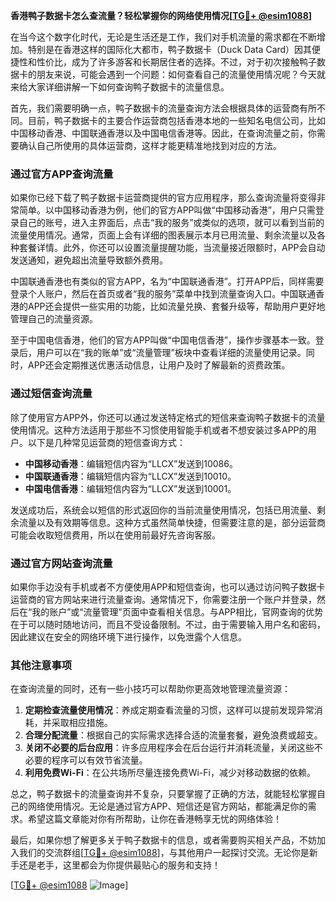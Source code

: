 **香港鸭子数据卡怎么查流量？轻松掌握你的网络使用情况[[TG💪+ @esim1088](https://t.me/s/esim1088)]**

在当今这个数字化时代，无论是生活还是工作，我们对手机流量的需求都在不断增加。特别是在香港这样的国际化大都市，鸭子数据卡（Duck Data Card）因其便捷性和性价比，成为了许多游客和长期居住者的选择。不过，对于初次接触鸭子数据卡的朋友来说，可能会遇到一个问题：如何查看自己的流量使用情况呢？今天就来给大家详细讲解一下如何查询鸭子数据卡的流量信息。

首先，我们需要明确一点，鸭子数据卡的流量查询方法会根据具体的运营商有所不同。目前，鸭子数据卡的主要合作运营商包括香港本地的一些知名电信公司，比如中国移动香港、中国联通香港以及中国电信香港等。因此，在查询流量之前，你需要确认自己所使用的具体运营商，这样才能更精准地找到对应的方法。

### **通过官方APP查询流量**

如果你已经下载了鸭子数据卡运营商提供的官方应用程序，那么查询流量将变得非常简单。以中国移动香港为例，他们的官方APP叫做“中国移动香港”，用户只需登录自己的账号，进入主界面后，点击“我的服务”或类似的选项，就可以看到当前的流量使用情况。通常，页面上会有详细的图表展示本月已用流量、剩余流量以及各种套餐详情。此外，你还可以设置流量提醒功能，当流量接近限额时，APP会自动发送通知，避免超出流量导致额外费用。

中国联通香港也有类似的官方APP，名为“中国联通香港”。打开APP后，同样需要登录个人账户，然后在首页或者“我的服务”菜单中找到流量查询入口。中国联通香港的APP还会提供一些实用的功能，比如流量兑换、套餐升级等，帮助用户更好地管理自己的流量资源。

至于中国电信香港，他们的官方APP叫做“中国电信香港”，操作步骤基本一致。登录后，用户可以在“我的账单”或“流量管理”板块中查看详细的流量使用记录。同时，APP还会定期推送优惠活动信息，让用户及时了解最新的资费政策。

### **通过短信查询流量**

除了使用官方APP外，你还可以通过发送特定格式的短信来查询鸭子数据卡的流量使用情况。这种方法适用于那些不习惯使用智能手机或者不想安装过多APP的用户。以下是几种常见运营商的短信查询方式：

- **中国移动香港**：编辑短信内容为“LLCX”发送到10086。
- **中国联通香港**：编辑短信内容为“LLCX”发送到10010。
- **中国电信香港**：编辑短信内容为“LLCX”发送到10001。

发送成功后，系统会以短信的形式返回你的当前流量使用情况，包括已用流量、剩余流量以及有效期等信息。这种方式虽然简单快捷，但需要注意的是，部分运营商可能会收取短信费用，所以在使用前最好先咨询客服。

### **通过官方网站查询流量**

如果你手边没有手机或者不方便使用APP和短信查询，也可以通过访问鸭子数据卡运营商的官方网站来进行流量查询。通常情况下，你需要注册一个账户并登录，然后在“我的账户”或“流量管理”页面中查看相关信息。与APP相比，官网查询的优势在于可以随时随地访问，而且不受设备限制。不过，由于需要输入用户名和密码，因此建议在安全的网络环境下进行操作，以免泄露个人信息。

### **其他注意事项**

在查询流量的同时，还有一些小技巧可以帮助你更高效地管理流量资源：

1. **定期检查流量使用情况**：养成定期查看流量的习惯，这样可以提前发现异常消耗，并采取相应措施。
2. **合理分配流量**：根据自己的实际需求选择合适的流量套餐，避免浪费或超支。
3. **关闭不必要的后台应用**：许多应用程序会在后台运行并消耗流量，关闭这些不必要的程序可以有效节省流量。
4. **利用免费Wi-Fi**：在公共场所尽量连接免费Wi-Fi，减少对移动数据的依赖。

总之，鸭子数据卡的流量查询并不复杂，只要掌握了正确的方法，就能轻松掌握自己的网络使用情况。无论是通过官方APP、短信还是官方网站，都能满足你的需求。希望这篇文章能对你有所帮助，让你在香港畅享无忧的网络体验！

最后，如果你想了解更多关于鸭子数据卡的信息，或者需要购买相关产品，不妨加入我们的交流群组[[TG💪+ @esim1088](https://t.me/s/esim1088)]，与其他用户一起探讨交流。无论你是新手还是老手，这里都会为你提供最贴心的服务和支持！ 

[[TG💪+ @esim1088](https://t.me/s/esim1088) ![Image](https://i.postimg.cc/4NQfJmqS/Snipaste-2025-05-13-00-14-12.png)]